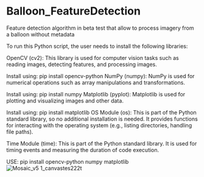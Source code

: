 # Balloon_FeatureDetection
Feature detection algorithm in beta test that allow to process imagery from a balloon without metadata

To run this Python script, the user needs to install the following libraries:

OpenCV (cv2): This library is used for computer vision tasks such as reading images, detecting features, and processing images.

Install using: pip install opencv-python
NumPy (numpy): NumPy is used for numerical operations such as array manipulations and transformations.

Install using: pip install numpy
Matplotlib (pyplot): Matplotlib is used for plotting and visualizing images and other data.

Install using: pip install matplotlib
OS Module (os): This is part of the Python standard library, so no additional installation is needed. It provides functions for interacting with the operating system (e.g., listing directories, handling file paths).

Time Module (time): This is part of the Python standard library. It is used for timing events and measuring the duration of code execution.

USE:
pip install opencv-python numpy matplotlib
![Mosaic_v5 1_canvastes222t](https://github.com/user-attachments/assets/2e5241f3-2c54-4e05-b210-d4739faaa1ad)
